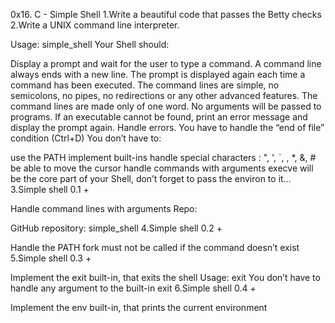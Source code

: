 0x16. C - Simple Shell
1.Write a beautiful code that passes the Betty checks
2.Write a UNIX command line interpreter.

Usage: simple_shell
Your Shell should:

Display a prompt and wait for the user to type a command. A command line always ends with a new line.
The prompt is displayed again each time a command has been executed.
The command lines are simple, no semicolons, no pipes, no redirections or any other advanced features.
The command lines are made only of one word. No arguments will be passed to programs.
If an executable cannot be found, print an error message and display the prompt again.
Handle errors.
You have to handle the “end of file” condition (Ctrl+D)
You don’t have to:

use the PATH
implement built-ins
handle special characters : ", ', `, \, *, &, #
be able to move the cursor
handle commands with arguments
execve will be the core part of your Shell, don’t forget to pass the environ to it…
3.Simple shell 0.1 +

Handle command lines with arguments
Repo:

GitHub repository: simple_shell
4.Simple shell 0.2 +

Handle the PATH
fork must not be called if the command doesn’t exist
5.Simple shell 0.3 +

Implement the exit built-in, that exits the shell
Usage: exit
You don’t have to handle any argument to the built-in exit
6.Simple shell 0.4 +

Implement the env built-in, that prints the current environment

